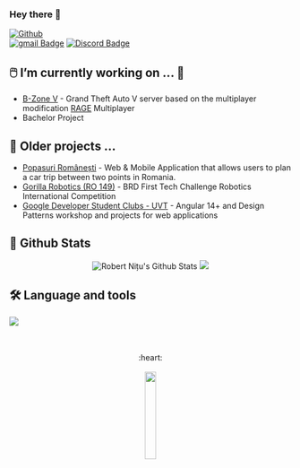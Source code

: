 ### Hey there 👋

[![Github](https://img.shields.io/github/followers/robertnitu02?label=Follow&style=social)](https://github.com/robertnitu02)
<br/>
[![gmail Badge](https://img.shields.io/badge/-nitu.robert02@gmail.com-7D7D7D?style=flat&logo=gmail&logoColor=black)](mailto:nitu.robert02@gmail.com "Connect via Email")
[![Discord Badge](https://img.shields.io/badge/-Mentosan_9798-3b5998?style=flat&logo=Discord&logoColor=white)](https://www.discord.com)

## 🖱️ I’m currently working on ... 👀 <br/>
   * [B-Zone V](https://v.b-zone.ro) - Grand Theft Auto V server based on the multiplayer modification [RAGE](https://rage.mp) Multiplayer
   * Bachelor Project

## 📂 Older projects ...  <br/>
   * [Popasuri Românești](https://www.linkedin.com/company/popasuri-romanesti/about/) - Web & Mobile Application that allows users to plan a car trip between two points in Romania.
   * [Gorilla Robotics (RO 149)](https://github.com/robertnitu02/gorilla_robotics) - BRD First Tech Challenge Robotics International Competition
   * [Google Developer Student Clubs - UVT](https://github.com/robertnitu02/GDSC-UVT) - Angular 14+ and Design Patterns workshop and projects for web applications
   
## 💯 Github Stats

<p align="center">
       <img alt="Robert Nițu's Github Stats" src="https://github-readme-stats.vercel.app/api?username=robertnitu02&show_icons=true&count_private=true&theme=radical&hide_border=true&bg_color=0D1117" />
  <a href="http://www.github.com/robertnitu02"><img src="https://github-readme-streak-stats.herokuapp.com/?user=robertnitu02&stroke=ffffff&background=1c1917&ring=0891b2&fire=0891b2&currStreakNum=ffffff&currStreakLabel=0891b2&sideNums=ffffff&sideLabels=ffffff&dates=ffffff&hide_border=true" /></a>
</p>

## 🛠 Language and tools

<div align="left">
  <img src="https://skillicons.dev/icons?i=bootstrap,html,css,scss,javascript,typescript,angular,c,kotlin,firebase,mysql,git,vite" />
</div>

  <br />
  <br />
<p align="center">
  :heart:
  <br />
  <br />
  <img src="https://media.giphy.com/media/jpVnC65DmYeyRL4LHS/giphy.gif" width="20%">
</p>
